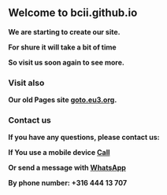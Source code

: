 ## <strong>Welcome to bcii.github.io
We are starting to create our site.

For shure it will take a bit of time

So visit us soon again to see more.

### Visit also
Our old Pages site [goto.eu3.org](http://goto.eu3.org).

### Contact us
If you have any questions, please contact us:

If You use a mobile device <a href="tel:31644413707"><strong>Call</strong></a>

Or send a message with <a href="https://wa.me/31644413707" target="_blank" rel="noopener"><strong>WhatsApp</strong></a>

By phone number: <strong>+316 444 13 707</strong>
